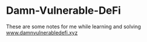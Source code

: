 # Damn-Vulnerable-DeFi

These are some notes for me while learning and solving www.damnvulnerabledefi.xyz
